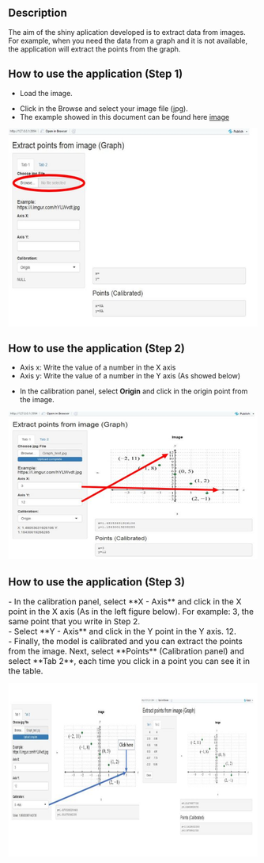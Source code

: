 ## Description

The aim of the shiny aplication developed is to extract data from images. For example, when you need the data from a graph and it is not available, the application will extract the points from the graph.<br>


## How to use the application (**Step 1**)

- Load the image. <br>
+ Click in the Browse and select your image file (jpg).
+ The example showed in this document can be found here [image](https://i.imgur.com/hYLWvdt.jpg)

<p align="center">
<img src="./app1.JPG" height="400px" width="600px" />
</p>

## How to use the application (**Step 2**)

- Axis x: Write the value of a number in the X axis  <br>
- Axis y: Write the value of a number in the Y axis (As showed below) <br>
+ In the calibration panel, select **Origin** and click in the origin point from the image.

<p align="center">
<img src="./app2.JPG" height="300px" width="650px" />
</p>

## How to use the application (**Step 3**)
 <font size="3"> 
- In the calibration panel, select **X - Axis** and click in the X point in the X axis (As in the left figure below). For example: 3, the same point that you write in Step 2.<br>
- Select **Y - Axis** and click in the Y point in the Y axis. 12.<br>
- Finally, the model is calibrated and you can extract the points from the image. Next, select **Points** (Calibration panel) and select **Tab 2**, each time you click in a point you can see it in the table. 
</font>
<p align="center">
<img src="./app4.JPG" height="350px" width="700px" />
</p>

